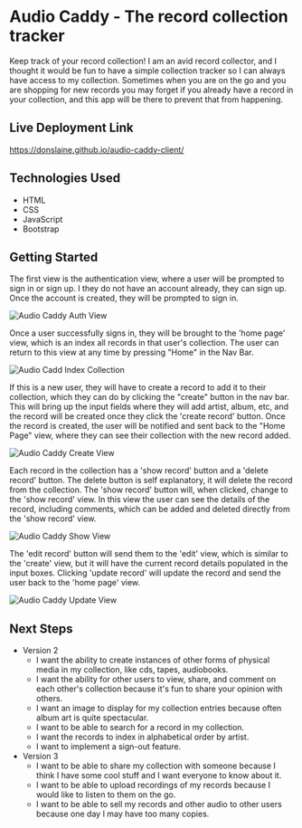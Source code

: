 # Audio Caddy - The record collection tracker

Keep track of your record collection! I am an avid record collector, and I thought it would be fun to have a simple collection tracker so I can always have access to my collection. Sometimes when you are on the go and you are shopping for new records you may forget if you already have a record in your collection, and this app will be there to prevent that from happening.

## Live Deployment Link

https://donslaine.github.io/audio-caddy-client/

## Technologies Used

- HTML
- CSS
- JavaScript
- Bootstrap

## Getting Started

The first view is the authentication view, where a user will be prompted to sign in or sign up. I they do not have an account already, they can sign up. Once the account is created, they will be prompted to sign in.

![Audio Caddy Auth View](assets/audio-caddy-auth.png)

Once a user successfully signs in, they will be brought to the 'home page' view, which is an index all records in that user's collection. The user can return to this view at any time by pressing "Home" in the Nav Bar.

![Audio Cadd Index Collection](assets/audio-caddy-index.png)

If this is a new user, they will have to create a record to add it to their collection, which they can do by clicking the "create" button in the nav bar. This will bring up the input fields where they will add artist, album, etc, and the record will be created once they click the 'create record' button. Once the record is created, the user will be notified and sent back to the "Home Page" view, where they can see their collection with the new record added.

![Audio Caddy Create View](assets/audio-caddy-create.png)

Each record in the collection has a 'show record' button and a 'delete record' button. The delete button is self explanatory, it will delete the record from the collection. The 'show record' button will, when clicked, change to the 'show record' view. In this view the user can see the details of the record, including comments, which can be added and deleted directly from the 'show record' view.

![Audio Caddy Show View](assets/audio-caddy-show.png)

The 'edit record' button will send them to the 'edit' view, which is similar to the 'create' view, but it will have the current record details populated in the input boxes. Clicking 'update record' will update the record and send the user back to the 'home page' view.

![Audio Caddy Update View](assets/audio-caddy-update.png)

## Next Steps

- Version 2
  - I want the ability to create instances of other forms of physical media in my collection, like cds, tapes, audiobooks.
  - I want the ability for other users to view, share, and comment on each other's collection because it's fun to share your opinion with others.
  - I want an image to display for my collection entries because often album art is quite spectacular.
  - I want to be able to search for a record in my collection.
  - I want the records to index in alphabetical order by artist.
  - I want to implement a sign-out feature.
- Version 3
  - I want to be able to share my collection with someone because I think I have some cool stuff and I want everyone to know about it.
  - I want to be able to upload recordings of my records because I would like to listen to them on the go.
  - I want to be able to sell my records and other audio to other users because one day I may have too many copies.
